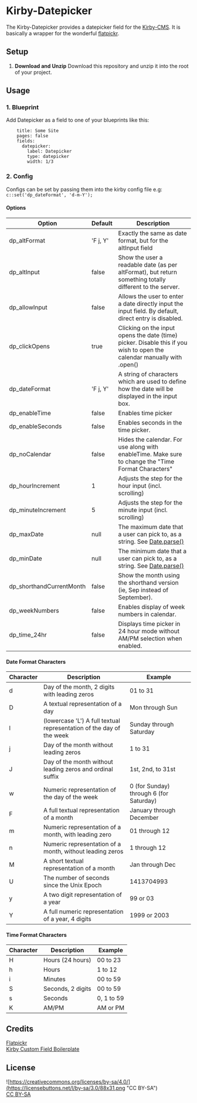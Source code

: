 # Kirby-Datepicker

The Kirby-Datepicker provides a datepicker field for the [Kirby-CMS](https://getkirby.com/). It is basically a wrapper for the wonderful [flatpickr](https://github.com/chmln/flatpickr).

## Setup

1. **Download and Unzip**
Download this repository and unzip it into the root of your project.

## Usage

### 1. Blueprint

Add Datepicker as a field to one of your blueprints like this:

```
    title: Some Site
    pages: false
    fields:
      datepicker:
        label: Datepicker
        type: datepicker
        width: 1/3

```

### 2. Config 

Configs can be set by passing them into the kirby config file e.g: 
`c::set('dp_dateFormat', 'd-m-Y');`

#### Options

| **Option** | **Default** | **Description** |
| -------- | -------- | -------- |
| dp_altFormat | 'F j, Y' | Exactly the same as date format, but for the altInput field |
| dp_altInput | false | Show the user a readable date (as per altFormat), but return something totally different to the server. |
| dp_allowInput | false | Allows the user to enter a date directly input the input field. By default, direct entry is disabled. |
| dp_clickOpens | true | Clicking on the input opens the date (time) picker. Disable this if you wish to open the calendar manually with .open() |
| dp_dateFormat | 'F j, Y' | A string of characters which are used to define how the date will be displayed in the input box. |
| dp_enableTime | false | Enables time picker |
| dp_enableSeconds | false | Enables seconds in the time picker. |
| dp_noCalendar | false | Hides the calendar. For use along with enableTime. Make sure to change the "Time Format Characters" |
| dp_hourIncrement | 1 | Adjusts the step for the hour input (incl. scrolling) |
| dp_minuteIncrement | 5 | Adjusts the step for the minute input (incl. scrolling) |
| dp_maxDate | null | The maximum date that a user can pick to, as a string. See [Date.parse()](https://developer.mozilla.org/en-US/docs/Web/JavaScript/Reference/Global_Objects/Date/parse) |
| dp_minDate | null | The minimum date that a user can pick to, as a string. See [Date.parse()](https://developer.mozilla.org/en-US/docs/Web/JavaScript/Reference/Global_Objects/Date/parse) |
| dp_shorthandCurrentMonth | false | Show the month using the shorthand version (ie, Sep instead of September). |
| dp_weekNumbers | false | Enables display of week numbers in calendar. |
| dp_time_24hr |  false | Displays time picker in 24 hour mode without AM/PM selection when enabled. |

#### Date Format Characters

| **Character** | **Description** | **Example** |
| -------- | -------- | -------- |
| d | Day of the month, 2 digits with leading zeros | 01 to 31 |
| D | A textual representation of a day | Mon through Sun |
| l | (lowercase 'L')   A full textual representation of the day of the week | Sunday through Saturday |
| j | Day of the month without leading zeros | 1 to 31 |
| J | Day of the month without leading zeros and ordinal suffix | 1st, 2nd, to 31st |
| w | Numeric representation of the day of the week | 0 (for Sunday) through 6 (for Saturday) |
| F | A full textual representation of a month | January through December |
| m | Numeric representation of a month, with leading zero | 01 through 12 |
| n | Numeric representation of a month, without leading zeros | 1 through 12 |
| M | A short textual representation of a month | Jan through Dec |
| U | The number of seconds since the Unix Epoch | 1413704993 |
| y | A two digit representation of a year | 99 or 03 |
| Y | A full numeric representation of a year, 4 digits | 1999 or 2003 |

#### Time Format Characters

| **Character** | **Description** | **Example** |
| -------- | -------- | -------- |
| H  | Hours (24 hours) | 00 to 23 |
| h  | Hours | 1 to 12 |
| i  | Minutes | 00 to 59 |
| S  | Seconds, 2 digits | 00 to 59 |
| s  | Seconds | 0, 1 to 59 |
| K  | AM/PM | AM or PM |

## Credits
[Flatpickr](https://github.com/chmln/flatpickr)  
[Kirby Custom Field Boilerplate](https://github.com/jenstornell/kirby-boiler-field)

## License
![https://creativecommons.org/licenses/by-sa/4.0/](https://licensebuttons.net/l/by-sa/3.0/88x31.png "CC BY-SA")  
[CC BY-SA](https://creativecommons.org/licenses/by-sa/4.0/)
